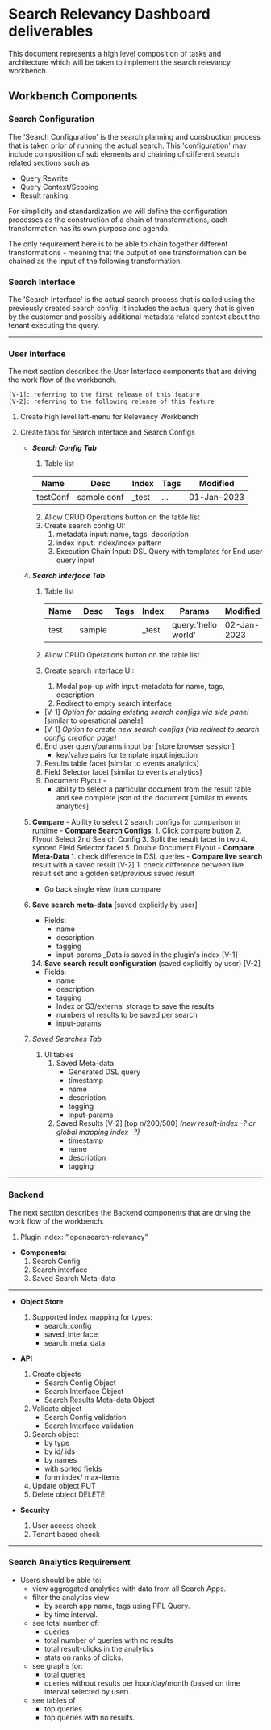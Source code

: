 # Search Relevancy Dashboard deliverables

This document represents a high level composition of tasks and architecture which will be taken to implement
the search relevancy workbench. 

##  Workbench Components

### Search Configuration
The 'Search Configuration' is the search planning and construction process that is taken prior of running the actual search.
This 'configuration' may include composition of sub elements and chaining of different search related sections such as
 - Query Rewrite 
 - Query Context/Scoping 
 - Result ranking 

For simplicity and standardization we will define the configuration processes as the construction of a chain of transformations, each transformation has its own purpose and 
agenda.

The only requirement here is to be able to chain together different transformations - meaning that the output of one transformation can be
chained as the input of the following transformation.


### Search Interface
The 'Search Interface' is the actual search process that is called using the previously created search config.
It includes the actual query that is given by the customer and possibly additional metadata related context about the tenant executing the query.

----

### User Interface
The next section describes the User Interface components that are driving the work flow of the workbench.

```text
[V-1]: referring to the first release of this feature  
[V-2]: referring to the following release of this feature  
```
   1. Create high level left-menu for Relevancy Workbench
   2. Create tabs for Search interface and Search Configs
      - ***Search Config Tab***
          1. Table list
        
        | Name  | Desc        | Index    | Tags | Modified       |
        |-------------|----------|------|----------------|--------|
        | testConf | sample conf | _test    | ...  | 01-Jan-2023    |
         
          2. Allow CRUD Operations button on the table list
          3. Create search config UI:
              1. metadata input:  name, tags, description
              2. index input:  index/index pattern
              3. Execution Chain Input: DSL Query with templates for End user query input
      
      4. ***Search Interface Tab***
          1. Table list
         
             | Name | Desc   | Tags | Index | Params              | Modified    | #Results |
             |------|--------|------|-------|---------------------|-------------|----------|
             | test | sample |      | _test | query:'hello world' | 02-Jan-2023 | 12       |
         
          3. Allow CRUD Operations button on the table list
          4. Create search interface UI:
              1. Modal pop-up with input-metadata for name, tags, description
              2. Redirect to empty search interface
          - [V-1] _Option for adding existing search configs via side panel_ [similar to operational panels]
          - [V-1] _Option to create new search configs (via redirect to search config creation page)_
          6. End user query/params input bar [store browser session]
              - key/value pairs for template input injection
          7. Results table facet [similar to events analytics]
          8. Field Selector facet [similar to events analytics]
          9. Document Flyout - 
             - ability to select a particular document from the result table and see complete json of the document [similar to events analytics]
      5. **Compare** - Ability to select 2 search configs for comparison in runtime
              - **Compare Search Configs**:
                  1. Click compare button
                  2. Flyout Select 2nd Search Config
                  3. Split the result facet in two
                  4. synced Field Selector facet
                  5. Double Document Flyout
              - **Compare Meta-Data**
                  1. check difference in DSL queries
              - **Compare live search** result with a saved result [V-2]
                  1. check difference between live result set and a golden set/previous saved result
          - Go back single view from compare
      6. **Save search meta-data** [saved explicitly by user]
         - Fields:
           - name
           - description
           - tagging
           - input-params
         _Data is saved in the plugin's index  [V-1]
         
         14. **Save search result configuration** (saved explicitly by user)  [V-2]
          - Fields:
              - name
              - description
              - tagging
              - Index or S3/external storage to save the results
              - numbers of results to be saved per search
              - input-params
      7. *Saved Searches Tab*
          1. UI tables 
              1. Saved Meta-data
                  - Generated DSL query
                  - timestamp
                  - name
                  - description
                  - tagging
                  - input-params
              2. Saved Results [V-2] [top n/200/500] _(new result-index -?  or global mapping index -?)_
                  - timestamp
                  - name
                  - description
                  - tagging
---
### Backend 
The next section describes the Backend components that are driving the work flow of the workbench.
   1. Plugin Index: “.opensearch-relevancy”
   
   - **Components**:
       1. Search Config
       2. Search interface
       3. Saved Search Meta-data
---
   - **Object Store**
       1. Supported index mapping for types:
          - search_config
          - saved_interface:
          - search_meta_data:
   - **API**
       1. Create objects 
          - Search Config Object
          - Search Interface Object
          - Search Results Meta-data Object
       2. Validate object
          - Search Config validation
          - Search Interface validation
       3. Search object 
           - by type
           - by id/ ids
           - by names
           - with sorted fields
           - form index/ max-Items
       4. Update object PUT
       5. Delete object  DELETE
     
   - **Security**
       1. User access check
       2. Tenant based check

---
### **Search Analytics Requirement** 

  - Users should be able to:
    - view aggregated analytics with data from all Search Apps.
    - filter the analytics view
      - by search app name, tags using PPL Query.
      - by time interval.
    - see total number of:
      - queries
      - total number of queries with no results
      - total result-clicks in the analytics
      - stats on ranks of clicks.
    - see graphs for:
      - total queries
      - queries without results per hour/day/month (based on time interval selected by user).
    - see tables of
      - top queries
      - top queries with no results.

